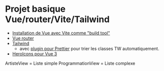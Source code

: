 # Projet basique Vue/router/Vite/Tailwind

* [Installation de Vue avec Vite comme "build tool"](https://vuejs.org/guide/quick-start.html#with-build-tools)
* [Vue router](https://router.vuejs.org/guide/)
* [Tailwind](https://tailwindcss.com/docs/guides/vite)
    * avec [plugin pour Prettier](https://github.com/tailwindlabs/prettier-plugin-tailwindcss#readme) pour trier les classes TW automatiquement.
* [HeroIcons pour Vue 3](https://github.com/tailwindlabs/heroicons#vue)

ArtisteView = Liste simple
ProgrammationView = Liste complexe
